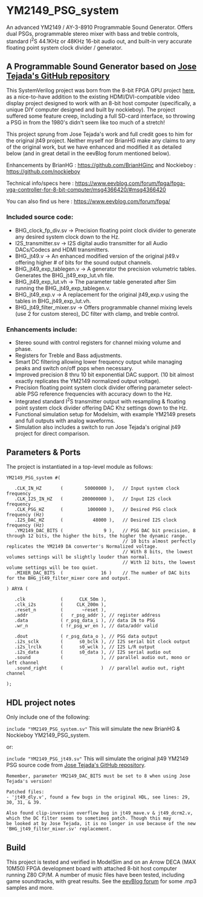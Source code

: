 # YM2149_PSG_system

An advanced YM2149 / AY-3-8910 Programmable Sound Generator.  Offers dual PSGs, programmable stereo mixer with bass and treble controls, standard
I<sup>2</sup>S 44.1KHz or 48KHz 16-bit audio out, and built-in very accurate floating point system clock divider / generator.

## A Programmable Sound Generator based on [Jose Tejada's GitHub repository](https://github.com/jotego/jt49)

This SystemVerilog project was born from the 8-bit FPGA GPU project [here](https://www.eevblog.com/forum/fpga/), as a nice-to-have addition to
the existing HDMI/DVI-compatible video display project designed to work with an 8-bit host computer (specifically, a unique DIY computer designed
and built by nockieboy).  The project suffered some feature creep, including a full SD-card interface, so throwing a PSG in from the 1980's didn't
seem like too much of a stretch!

This project sprung from Jose Tejada's work and full credit goes to him for the original jt49 project.  Neither myself nor BrianHG make any
claims to any of the original work, but we have enhanced and modified it as detailed below (and in great detail in the eevBlog forum mentioned
below).

Enhancements by BrianHG   : https://github.com/BrianHGinc
          and Nockieboy   : https://github.com/nockieboy
          
Technical info/specs here : https://www.eevblog.com/forum/fpga/fpga-vga-controller-for-8-bit-computer/msg4366420/#msg4366420

You can also find us here : https://www.eevblog.com/forum/fpga/

### Included source code:
- BHG_clock_fp_div.sv      -> Precision floating point clock divider to generate any desired system clock down to the Hz.
- I2S_transmitter.sv       -> I2S digital audio transmitter for all Audio DACs/Codecs and HDMI transmitters.
- BHG_jt49.v               -> An enhanced modified version of the original jt49.v offering higher # of bits for the sound output channels.
- BHG_jt49_exp_tablegen.v  -> A generator the precision volumetric tables.  Generates the BHG_jt49_exp_lut.vh file.
- BHG_jt49_exp_lut.vh      -> The parameter table generated after Sim running the BHG_jt49_exp_tablegen.v.
- BHG_jt49_exp.v           -> A replacement for the original jt49_exp.v using the tables in BHG_jt49_exp_lut.vh.
- BHG_jt49_filter_mixer.sv -> Offers programmable channel mixing levels (use 2 for custom stereo), DC filter with clamp, and treble control.

### Enhancements include:
- Stereo sound with control registers for channel mixing volume and phase.
- Registers for Treble and Bass adjustments.
- Smart DC filtering allowing lower frequency output while managing peaks and switch on/off pops when necessary.
- Improved precision 8 thru 10 bit exponential DAC support.  (10 bit almost exactly replicates the YM2149 normalized output voltage).
- Precision floating point system clock divider offering parameter select-able PSG reference frequencies with accuracy down to the Hz.
- Integrated standard I<sup>2</sup>S transmitter output with resampling & floating point system clock divider offering DAC Khz settings down to the Hz.
- Functional simulation setup for Modelsim, with example YM2149 presets and full outputs with analog waveforms.
- Simulation also includes a switch to run Jose Tejada's original jt49 project for direct comparison.


## Parameters & Ports
The project is instantiated in a top-level module as follows:
```
YM2149_PSG_system #(

   .CLK_IN_HZ       (        50000000 ),   // Input system clock frequency
   .CLK_I2S_IN_HZ   (       200000000 ),   // Input I2S clock frequency
   .CLK_PSG_HZ      (         1000000 ),   // Desired PSG clock frequency (Hz)
   .I2S_DAC_HZ      (           48000 ),   // Desired I2S clock frequency (Hz)
   .YM2149_DAC_BITS (               9 ),   // PSG DAC bit precision, 8 through 12 bits, the higher the bits, the higher the dynamic range.
                                           // 10 bits almost perfectly replicates the YM2149 DA converter's Normalized voltage.
                                           // With 8 bits, the lowest volumes settings will be slightly louder than normal.
                                           // With 12 bits, the lowest volume settings will be too quiet.
   .MIXER_DAC_BITS  (              16 )    // The number of DAC bits for the BHG_jt49_filter_mixer core and output.

) ARYA (

   .clk             (      CLK_50m ),
   .clk_i2s         (     CLK_200m ),
   .reset_n         (       ~reset ),
   .addr            (   r_psg_addr ), // register address
   .data            ( r_psg_data_i ), // data IN to PSG
   .wr_n            ( !r_psg_wr_en ), // data/addr valid

   .dout            ( r_psg_data_o ), // PSG data output
   .i2s_sclk        (      s0_bclk ), // I2S serial bit clock output
   .i2s_lrclk       (      s0_wclk ), // I2S L/R output
   .i2s_data        (      s0_data ), // I2S serial audio out
   .sound           (              ), // parallel audio out, mono or left channel
   .sound_right     (              )  // parallel audio out, right channel

);
```

## HDL project notes
Only include one of the following:

`include "YM2149_PSG_system.sv"`  This will simulate the new BrianHG & Nockieboy YM2149_PSG_system.

or:

`include "YM2149_PSG_jt49.sv"`    This will simulate the original jt49 YM2149 PSG source code
                              from [Jose Tejada's GitHub repository](https://github.com/jotego/jt49).
                              
    Remember, parameter YM2149_DAC_BITS must be set to 8 when using Jose Tejada's version!

    Patched files:
    - 'jt49_dly.v', found a few bugs in the original HDL, see lines: 29, 30, 31, & 39.

    Also found clip-inversion overflow bug in jt49_mave.v & jt49_dcrm2.v, which the DC filter seems to sometimes patch. Though this may
    be looked at by Jose Tejada, it is no longer in use because of the new 'BHG_jt49_filter_mixer.sv' replacement.

## Build
This project is tested and verified in ModelSim and on an Arrow DECA (MAX 10M50) FPGA development board with attached 8-bit host computer
running Z80 CP/M.  A number of music files have been tested, including game soundtracks, with great results.  See the [eevBlog forum](https://www.eevblog.com/forum/fpga/) for some .mp3 samples and more.
